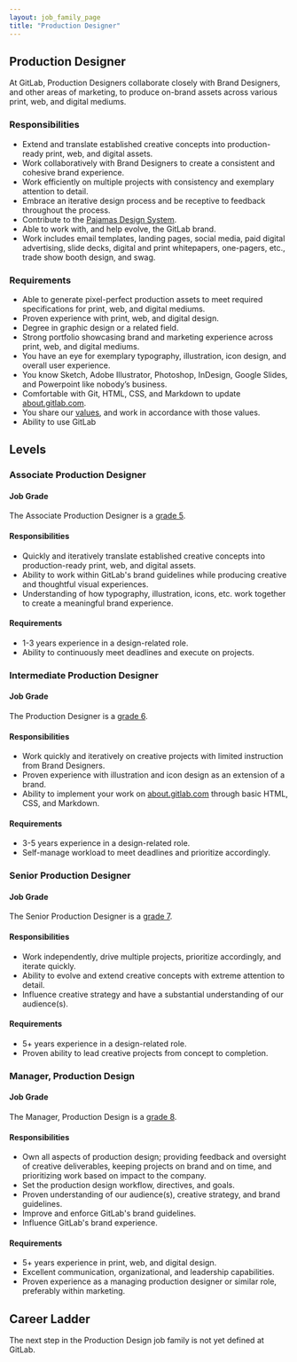```yaml
---
layout: job_family_page
title: "Production Designer"
---
```


## Production Designer

At GitLab, Production Designers collaborate closely with Brand Designers, and other areas of marketing, to produce on-brand assets across various print, web, and digital mediums.

### Responsibilities

- Extend and translate established creative concepts into production-ready print, web, and digital assets.
- Work collaboratively with Brand Designers to create a consistent and cohesive brand experience.
- Work efficiently on multiple projects with consistency and exemplary attention to detail.
- Embrace an iterative design process and be receptive to feedback throughout the process.
- Contribute to the [Pajamas Design System](https://design.gitlab.com/).
- Able to work with, and help evolve, the GitLab brand.
- Work includes email templates, landing pages, social media, paid digital advertising, slide decks, digital and print whitepapers, one-pagers, etc., trade show booth design, and swag.

### Requirements

- Able to generate pixel-perfect production assets to meet required specifications for print, web, and digital mediums.
- Proven experience with print, web, and digital design.
- Degree in graphic design or a related field.
- Strong portfolio showcasing brand and marketing experience across print, web, and digital mediums.
- You have an eye for exemplary typography, illustration, icon design, and overall user experience.
- You know Sketch, Adobe Illustrator, Photoshop, InDesign, Google Slides, and Powerpoint like nobody’s business.
- Comfortable with Git, HTML, CSS, and Markdown to update [about.gitlab.com](https://about.gitlab.com/).
- You share our [values](/handbook/values/), and work in accordance with those values.
- Ability to use GitLab

## Levels

### Associate Production Designer

#### Job Grade 

The Associate Production Designer is a [grade 5](/handbook/total-rewards/compensation/compensation-calculator/#gitlab-job-grades).

#### Responsibilities
- Quickly and iteratively translate established creative concepts into production-ready print, web, and digital assets.
- Ability to work within GitLab's brand guidelines while producing creative and thoughtful visual experiences.
- Understanding of how typography, illustration, icons, etc. work together to create a meaningful brand experience.

#### Requirements

- 1-3 years experience in a design-related role.
- Ability to continuously meet deadlines and execute on projects.

### Intermediate Production Designer

#### Job Grade 

The Production Designer is a [grade 6](/handbook/total-rewards/compensation/compensation-calculator/#gitlab-job-grades).

#### Responsibilities
- Work quickly and iteratively on creative projects with limited instruction from Brand Designers.
- Proven experience with illustration and icon design as an extension of a brand.
- Ability to implement your work on [about.gitlab.com](https://about.gitlab.com/) through basic HTML, CSS, and Markdown.

#### Requirements

- 3-5 years experience in a design-related role.
- Self-manage workload to meet deadlines and prioritize accordingly.

### Senior Production Designer

#### Job Grade 

The Senior Production Designer is a [grade 7](/handbook/total-rewards/compensation/compensation-calculator/#gitlab-job-grades).

#### Responsibilities
- Work independently, drive multiple projects, prioritize accordingly, and iterate quickly.
- Ability to evolve and extend creative concepts with extreme attention to detail.
- Influence creative strategy and have a substantial understanding of our audience(s).

#### Requirements

- 5+ years experience in a design-related role.
- Proven ability to lead creative projects from concept to completion.

### Manager, Production Design

#### Job Grade 

The Manager, Production Design is a [grade 8](/handbook/total-rewards/compensation/compensation-calculator/#gitlab-job-grades).

#### Responsibilities
- Own all aspects of production design; providing feedback and oversight of creative deliverables, keeping projects on brand and on time, and prioritizing work based on impact to the company.
- Set the production design workflow, directives, and goals.
- Proven understanding of our audience(s), creative strategy, and brand guidelines.
- Improve and enforce GitLab's brand guidelines.
- Influence GitLab's brand experience.

#### Requirements

- 5+ years experience in print, web, and digital design.
- Excellent communication, organizational, and leadership capabilities.
- Proven experience as a managing production designer or similar role, preferably within marketing.

## Career Ladder

The next step in the Production Design job family is not yet defined at GitLab. 
